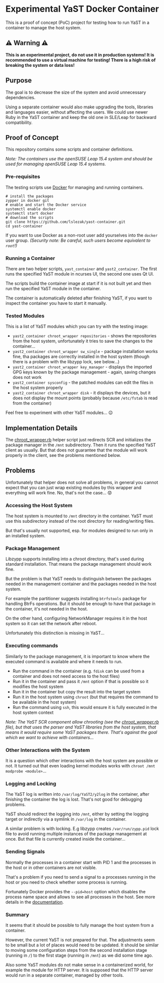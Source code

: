 # Experimental YaST Docker Container

This is a proof of concept (PoC) project for testing how to run YaST in
a container to manage the host system.

## :warning: Warning :warning:

**This is an experimental project, do not use it in production systems! It is
recommended to use a virtual machine for testing! There is a high risk of
breaking the system or data loss!**

## Purpose

The goal is to decrease the size of the system and avoid unnecessary dependencies.

Using a separate container would also make upgrading the tools, libraries
and languages easier, without affecting the users. We could use newer Ruby in
the YaST container and keep the old one in SLE/Leap for backward compatibility.

## Proof of Concept

This repository contains some scripts and container definitions.

*Note: The containers use the openSUSE Leap 15.4 system and should be used for
managing openSUSE Leap 15.4 systems.*

### Pre-requisites

The testing scripts use [Docker](https://www.docker.com/) for managing and running
containers.

```shell
# install the packages
zypper in docker git
# enable and start the Docker service
systemctl enable docker
systemctl start docker
# download the scripts
git clone https://github.com/lslezak/yast-container.git
cd yast-container
```

If you want to use Docker as a non-root user add yourselves into the `docker`
user group. *(Security note: Be careful, such users become equivalent to `root`!)*

### Running a Container

There are two helper scripts, `yast_container` and `yast2_container`. The first
runs the specified YaST module in ncurses UI, the second one uses Qt UI.

The scripts build the container image at start if it is not built yet and then
run the specified YaST module in the container.

The container is automatically deleted after finishing YaST, if you want to
inspect the container you have to start it manually.

### Tested Modules

This is a list of YaST modules which you can try with the testing image:

- `yast2_container chroot_wrapper repositories` - shows the repositories from
  the host system, unfortunately it tries to save the changes to the container...
- `yast2_container chroot_wrapper sw_single` - package installation works fine,
  tha packages are correctly installed in the host system (though there is a
  problem with the libzypp lock, see below...)
- `yast2_container chroot_wrapper key_manager` - displays the imported GPG keys
  known by the package management - again, saving changes does not work
- `yast2_container sysconfig` - the patched modules can edit the files in the
  host system properly
- `yast2_container chroot_wrapper disk` - it displays the devices, but it does not
  display the mount points (probably because `/etc/fstab` is read from the container)

Feel free to experiment with other YaST modules... :wink:
  
## Implementation Details

The [chroot_wrapper.rb](./chroot_wrapper.rb) helper script just redirects SCR
and initializes the package manager in the `/mnt` subdirectory. Then it runs
the specified YaST client as usually. But that does not guarantee that the
module will work properly in the client, see the problems mentioned below.

## Problems

Unfortunately that helper does not solve all problems, in general you cannot
expect that you can just wrap existing modules by this wrapper and everything
will work fine. No, that's not the case... :worried:

### Accessing the Host System

The host system is mounted to `/mnt` directory in the container. YaST must use
this subdirectory instead of the root directory for reading/writing files.

But that's usually not supported, esp. for modules designed to run only in
an installed system.

### Package Management

Libzypp supports installing into a chroot directory, that's used during standard
installation. That means the package management should work fine.

But the problem is that YaST needs to distinguish between the packages needed
in the management container and the packages needed in the host system.

For example the partitioner suggests installing `btrfstools` package for handling
BtrFs operations. But it should be enough to have that package in the container,
it's not needed in the host.

On the other hand, configuring NetworkManager requires it in the host system
so it can set the network after reboot.

Unfortunately this distinction is missing in YaST...

### Executing commands

Similarly to the package management, it is important to know where the executed
command is available and where it needs to run.

- Run the command in the container (e.g. `fdisk` can be used from a container
  and does not need access to the host files)
- Run it in the container and pass it `/mnt` option if that is possible so
  it modifies the host system
- Run it in the container but copy the result into the target system
- Run it in the host system using `chroot` (but that requires the command to be
  available in the host system)
- Run the command using `ssh`, this would ensure it is fully executed in the host
  system context

*Note: The YaST SCR component allow chrooting (see the [chroot_wrapper.rb](
./chroot_wrapper.rb) file), but that uses the parser and YaST libraries from the
host system, that means it would require some YaST packages there. That's against
the goal which we want to achieve with containers...*

### Other Interactions with the System

It is a question which other interactions with the host system are possible
or not. It turned out that even loading kernel modules works with
`chroot /mnt modprobe <module>`...

### Logging and Locking

The YaST log is written into `/var/log/YaST2/y2log` in the container, after finishing
the container the log is lost. That's not good for debugging problems.

YaST should redirect the logging into `/mnt`, either by setting the logging
target or indirectly via a symlink in `/var/log` in the container.

A similar problem is with locking. E.g libzypp creates `/var/run/zypp.pid` lock
file to avoid running multiple instances of the package management at once.
But that file is currently created inside the container...

### Sending Signals

Normally the processes in a container start with PID 1 and the processes in
the host or in other containers are not visible.

That's a problem if you need to send a signal to a processes running
in the host or you need to check whether some process is running.

Fortunately Docker provides the `--pid=host` option which disables the process
name space and allows to see all processes in the host. See more details in the
[documentation](https://docs.docker.com/engine/reference/run/#pid-settings---pid).

### Summary

It seems that it should be possible to fully manage the host system from
a container.

However, the current YaST is not prepared for that. The adjustments seem to
be small but a lot of places would need to be updated. It should be similar
to moving some configuration steps from the second installation stage
(running in `/`) to the first stage (running in `/mnt`) as we did some time ago.

Also some YaST modules do not make sense in a containerized world,
for example the module for HTTP server. It is supposed that the HTTP server
would run in a separate container, managed by other tools.
